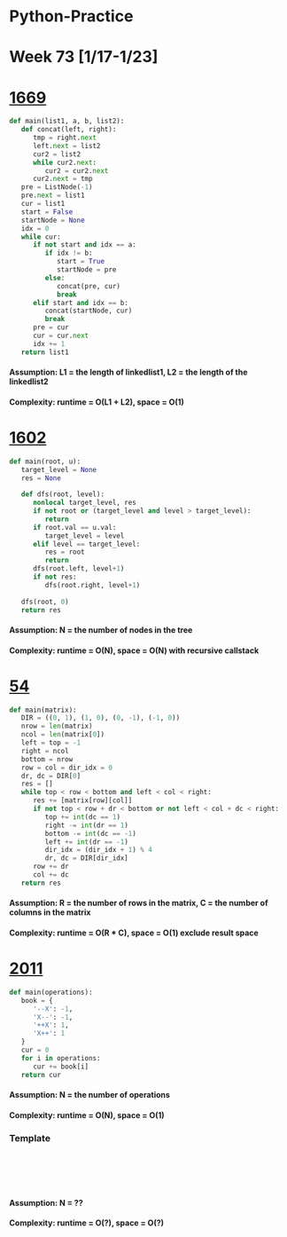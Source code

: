 # Python-Practice

# Week 73 [1/17-1/23]

# [1669](https://leetcode.com/problems/merge-in-between-linked-lists/)
```python
def main(list1, a, b, list2):
   def concat(left, right):
      tmp = right.next
      left.next = list2
      cur2 = list2
      while cur2.next:
         cur2 = cur2.next
      cur2.next = tmp
   pre = ListNode(-1)
   pre.next = list1
   cur = list1
   start = False
   startNode = None
   idx = 0
   while cur:
      if not start and idx == a:
         if idx != b:
            start = True
            startNode = pre
         else:
            concat(pre, cur)
            break
      elif start and idx == b:
         concat(startNode, cur)
         break
      pre = cur
      cur = cur.next
      idx += 1
   return list1
```
#### Assumption: L1 = the length of linkedlist1, L2 = the length of the linkedlist2
#### Complexity: runtime = O(L1 + L2), space = O(1)

# [1602](https://leetcode.com/problems/find-nearest-right-node-in-binary-tree/)
```python
def main(root, u):
   target_level = None
   res = None
   
   def dfs(root, level):
      nonlocal target_level, res
      if not root or (target_level and level > target_level):
         return
      if root.val == u.val:
         target_level = level
      elif level == target_level:
         res = root
         return
      dfs(root.left, level+1)
      if not res:
         dfs(root.right, level+1)
   
   dfs(root, 0)
   return res       
```
#### Assumption: N = the number of nodes in the tree
#### Complexity: runtime = O(N), space = O(N) with recursive callstack

# [54](https://leetcode.com/problems/spiral-matrix/)
```python
def main(matrix):
   DIR = ((0, 1), (1, 0), (0, -1), (-1, 0))
   nrow = len(matrix)
   ncol = len(matrix[0])
   left = top = -1
   right = ncol
   bottom = nrow
   row = col = dir_idx = 0
   dr, dc = DIR[0]
   res = []
   while top < row < bottom and left < col < right:
      res += [matrix[row][col]]
      if not top < row + dr < bottom or not left < col + dc < right:
         top += int(dc == 1)
         right -= int(dr == 1)
         bottom -= int(dc == -1)
         left += int(dr == -1)
         dir_idx = (dir_idx + 1) % 4
         dr, dc = DIR[dir_idx]
      row += dr
      col += dc
   return res     
```
#### Assumption: R = the number of rows in the matrix, C = the number of columns in the matrix
#### Complexity: runtime = O(R * C), space = O(1) exclude result space

# [2011](https://leetcode.com/problems/final-value-of-variable-after-performing-operations/)
```python
def main(operations):
   book = {
      '--X': -1,
      'X--': -1,
      '++X': 1,
      'X++': 1
   }
   cur = 0
   for i in operations:
      cur += book[i]
   return cur
```
#### Assumption: N = the number of operations
#### Complexity: runtime = O(N), space = O(1)

### Template
# []()
```sql
```

# []()
```python
```
#### Assumption: N = ??
#### Complexity: runtime = O(?), space = O(?)

